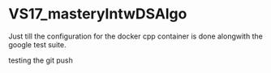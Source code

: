# VS17_masteryIntwDSAlgo

Just till the configuration for the docker cpp container is done alongwith the google test suite. 

testing the git push
